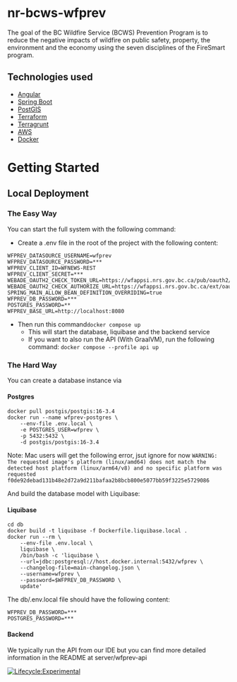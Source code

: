 # nr-bcws-wfprev
The goal of the BC Wildfire Service (BCWS) Prevention Program is to reduce the negative impacts of wildfire on public safety, property, the environment and the economy using the seven disciplines of the FireSmart program.

## Technologies used

* [Angular](https://angular.io/)
* [Spring Boot](https://spring.io/projects/spring-boot)
* [PostGIS](https://postgis.net/)
* [Terraform](https://www.terraform.io)
* [Terragrunt](https://terragrunt.gruntwork.io)
* [AWS](https://aws.amazon.com/)
* [Docker](https://www.docker.com/)

# Getting Started

## Local Deployment

### The Easy Way

You can start the full system with the following command:

* Create a .env file in the root of the project with the following content:
```WFPREV_DATASOURCE_URL=jdbc:postgresql://localhost:5432/wfprev
WFPREV_DATASOURCE_USERNAME=wfprev
WFPREV_DATASOURCE_PASSWORD=***
WFPREV_CLIENT_ID=WFNEWS-REST
WFPREV_CLIENT_SECRET=***
WEBADE_OAUTH2_CHECK_TOKEN_URL=https://wfappsi.nrs.gov.bc.ca/pub/oauth2/v1/check_token
WEBADE_OAUTH2_CHECK_AUTHORIZE_URL=https://wfappsi.nrs.gov.bc.ca/ext/oauth2/v1/oauth/authorize
SPRING_MAIN_ALLOW_BEAN_DEFINITION_OVERRIDING=true
WFPREV_DB_PASSWORD=***
POSTGRES_PASSWORD=**
WFPREV_BASE_URL=http://localhost:8080
```

* Then run this command```docker compose up```
    * This will start the database, liquibase and the backend service
    * If you want to also run the API (With GraalVM), run the following command:
    ```docker compose --profile api up```

### The Hard Way

You can create a database instance via

#### Postgres
```
docker pull postgis/postgis:16-3.4
docker run --name wfprev-postgres \
    --env-file .env.local \
    -e POSTGRES_USER=wfprev \
    -p 5432:5432 \
    -d postgis/postgis:16-3.4

```

Note: Mac users will get the following error, jsut ignore for now ```WARNING: The requested image's platform (linux/amd64) does not match the detected host platform (linux/arm64/v8) and no specific platform was requested
f0de92debad131b48e2d72a9d211bafaa2b8bcb800e5077bb59f3225e5729086```

And build the database model with Liquibase:

#### Liquibase
```
cd db
docker build -t liquibase -f Dockerfile.liquibase.local .   
docker run --rm \
    --env-file .env.local \
    liquibase \
    /bin/bash -c 'liquibase \
    --url=jdbc:postgresql://host.docker.internal:5432/wfprev \
    --changelog-file=main-changelog.json \
    --username=wfprev \
    --password=$WFPREV_DB_PASSWORD \
    update'
```

The db/.env.local file should have the following content:

```
WFPREV_DB_PASSWORD=***
POSTGRES_PASSWORD=***
```

#### Backend
We typically run the API from our IDE but you can find more detailed information in the README at server/wfprev-api



[![Lifecycle:Experimental](https://img.shields.io/badge/Lifecycle-Experimental-339999)](<Redirect-URL>)


